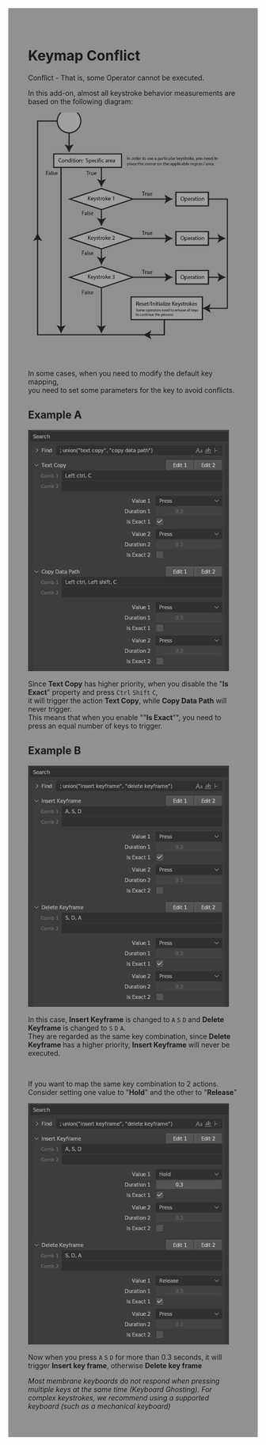 <div style="background-color: #909190; padding: 40px;">

# Keymap Conflict

Conflict - That is, some Operator cannot be executed.

In this add-on, almost all keystroke behavior measurements are based on the following diagram:

![](./img/conflict.png)

<br/>

In some cases, when you need to modify the default key mapping,  
you need to set some parameters for the key to avoid conflicts.

## Example A

![](./img/text_copy.png)

Since **Text Copy** has higher priority, when you disable the "**Is Exact**" property and press `Ctrl` `Shift` `C`,  
it will trigger the action **Text Copy**, while **Copy Data Path** will never trigger.  
This means that when you enable ""**Is Exact**"", you need to press an equal number of keys to trigger.

## Example B

![](./img/keyframe.png)

In this case, **Insert Keyframe** is changed to `A` `S` `D` and **Delete Keyframe** is changed to `S` `D` `A`.  
They are regarded as the same key combination, since **Delete Keyframe** has a higher priority, **Insert Keyframe** will never be executed.

<br/>

If you want to map the same key combination to 2 actions. Consider setting one value to "**Hold**" and the other to "**Release**"

![](./img/keyframe_hold.png)

Now when you press `A` `S` `D` for more than 0.3 seconds, it will trigger **Insert key frame**, otherwise **Delete key frame**

*Most membrane keyboards do not respond when pressing multiple keys at the same time (Keyboard Ghosting). For complex keystrokes, we recommend using a supported keyboard (such as a mechanical keyboard)*
